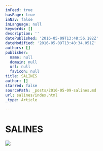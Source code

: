 ```yaml
---
inFeed: true
hasPage: true
inNav: false
inLanguage: null
keywords: []
description: ''
datePublished: '2016-05-09T13:48:56.182Z'
dateModified: '2016-05-09T13:48:34.051Z'
authors: []
publisher:
  name: null
  domain: null
  url: null
  favicon: null
title: SALINES
author: []
starred: false
sourcePath: _posts/2016-05-09-salines.md
url: salines/index.html
_type: Article

---
```

# SALINES
![](https://the-grid-user-content.s3-us-west-2.amazonaws.com/2c469540-9787-4f2a-a1b0-2edb388153ce.jpg)